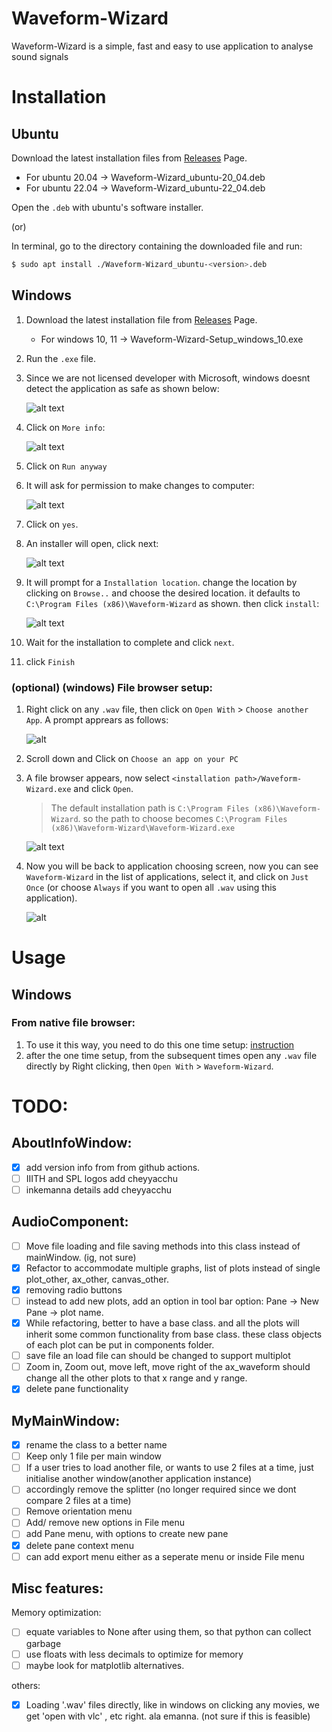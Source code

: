 # Waveform-Wizard

Waveform-Wizard is a simple, fast and easy to use application to analyse sound signals

# Installation

## Ubuntu

Download the latest installation files from [Releases](https://github.com/Abhinavreddy-B/Waveform-Wizard-2/releases) Page.

* For ubuntu 20.04 -> Waveform-Wizard_ubuntu-20_04.deb
* For ubuntu 22.04 -> Waveform-Wizard_ubuntu-22_04.deb

Open the `.deb` with ubuntu's software installer.

(or)

In terminal, go to the directory containing the downloaded file and run:

```sh
$ sudo apt install ./Waveform-Wizard_ubuntu-<version>.deb
```

## Windows

1. Download the latest installation file from [Releases](https://github.com/Abhinavreddy-B/Waveform-Wizard-2/releases) Page.

    * For windows 10, 11 -> Waveform-Wizard-Setup_windows_10.exe

1. Run the `.exe` file.
1. Since we are not licensed developer with Microsoft, windows doesnt detect the application as safe as shown below:

    ![alt text](./readme-assets/1.png)

1. Click on `More info`: 

    ![alt text](./readme-assets/2.png)

1. Click on `Run anyway`
1. It will ask for permission to make changes to computer:

    ![alt text](./readme-assets/3.jpg)

1. Click on `yes`.
1. An installer will open, click next:

    ![alt text](./readme-assets/4.png)

1. It will prompt for a `Installation location`. change the location by clicking on `Browse..` and choose the desired location. it defaults to `C:\Program Files (x86)\Waveform-Wizard` as shown. then click `install`:

    ![alt text](./readme-assets/5.png)

1. Wait for the installation to complete and click `next`.
1. click `Finish`

### (optional) (windows) File browser setup:

1. Right click on any `.wav` file, then click on `Open With` > `Choose another App`. A prompt apprears as follows:

    ![alt](./readme-assets/11.png)

1. Scroll down and Click on `Choose an app on your PC`
1. A file browser appears, now select `<installation path>/Waveform-Wizard.exe` and click `Open`. 

    > The default installation path is `C:\Program Files (x86)\Waveform-Wizard`. so the path to choose becomes `C:\Program Files (x86)\Waveform-Wizard\Waveform-Wizard.exe`

    ![alt text](./readme-assets/12.png)

1. Now you will be back to application choosing screen, now you can see `Waveform-Wizard` in the list of applications, select it, and click on `Just Once` (or choose `Always` if you want to open all `.wav` using this application).

    ![alt](./readme-assets/13.png)

# Usage

## Windows

### From native file browser:
1. To use it this way, you need to do this one time setup: [instruction](#optional-windows-file-browser-setup)
1. after the one time setup, from the subsequent times open any `.wav` file directly by Right clicking, then `Open With` > `Waveform-Wizard`.

# TODO:

## AboutInfoWindow:

- [x] add version info from from github actions.
- [ ] IIITH and SPL logos add cheyyacchu
- [ ] inkemanna details add cheyyacchu

## AudioComponent:

- [ ] Move file loading and file saving methods into this class instead of mainWindow. (ig, not sure)
- [x] Refactor to accommodate multiple graphs, list of plots instead of single plot_other, ax_other, canvas_other.
- [x] removing radio buttons
- [ ] instead to add new plots, add an option in tool bar option: Pane -> New Pane -> plot name. 
- [x] While refactoring, better to have a base class. and all the plots will inherit some common functionality from base class. these  class objects of each plot can be put in components folder.
- [ ] save file an load file can should be changed to support multiplot
- [ ] Zoom in, Zoom out, move left, move right of the ax_waveform should change all the other plots to that x range and y range.
- [x] delete pane functionality

## MyMainWindow:

- [x] rename the class to a better name
- [ ] Keep only 1 file per main window
- [ ] If a user tries to load another file, or wants to use 2 files at a time, just initialise another window(another application instance)
- [ ] accordingly remove the splitter (no longer required since we dont compare 2 files at a time)
- [ ] Remove orientation menu
- [ ] Add/ remove new options in File menu
- [ ] add Pane menu, with options to create new pane
- [x] delete pane context menu
- [ ] can add export menu either as a seperate menu or inside File menu

## Misc features:

Memory optimization:

- [ ] equate variables to None after using them, so that python can collect garbage
- [ ] use floats with less decimals to optimize for memory
- [ ] maybe look for matplotlib alternatives.

others:

- [x] Loading '.wav' files directly, like in windows on clicking any movies, we get 'open with vlc' , etc right. ala emanna. (not sure if this is feasible)
